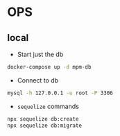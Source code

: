 # OPS

## local

- Start just the db

```bash
docker-compose up -d mpm-db
```

- Connect to db

```bash
mysql -h 127.0.0.1 -u root -P 3306
```

- `sequelize` commands

```bash
npx sequelize db:create
npx sequelize db:migrate
```
